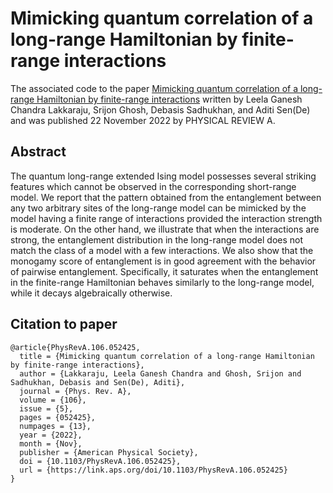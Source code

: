 # Mimicking quantum correlation of a long-range Hamiltonian by finite-range interactions

The associated code to the paper [Mimicking quantum correlation of a long-range Hamiltonian by finite-range interactions](https://journals.aps.org/pra/abstract/10.1103/PhysRevA.106.052425) written by Leela Ganesh Chandra Lakkaraju, Srijon Ghosh, Debasis Sadhukhan, and Aditi Sen(De) and was published 22 November 2022 by PHYSICAL REVIEW A. 

## Abstract

The quantum long-range extended Ising model possesses several striking features which cannot be observed in the corresponding short-range model. We report that the pattern obtained from the entanglement between any two arbitrary sites of the long-range model can be mimicked by the model having a finite range of interactions provided the interaction strength is moderate. On the other hand, we illustrate that when the interactions are strong, the entanglement distribution in the long-range model does not match the class of a model with a few interactions. We also show that the monogamy score of entanglement is in good agreement with the behavior of pairwise entanglement. Specifically, it saturates when the entanglement in the finite-range Hamiltonian behaves similarly to the long-range model, while it decays algebraically otherwise.

## Citation to paper

```
@article{PhysRevA.106.052425,
  title = {Mimicking quantum correlation of a long-range Hamiltonian by finite-range interactions},
  author = {Lakkaraju, Leela Ganesh Chandra and Ghosh, Srijon and Sadhukhan, Debasis and Sen(De), Aditi},
  journal = {Phys. Rev. A},
  volume = {106},
  issue = {5},
  pages = {052425},
  numpages = {13},
  year = {2022},
  month = {Nov},
  publisher = {American Physical Society},
  doi = {10.1103/PhysRevA.106.052425},
  url = {https://link.aps.org/doi/10.1103/PhysRevA.106.052425}
}
```

